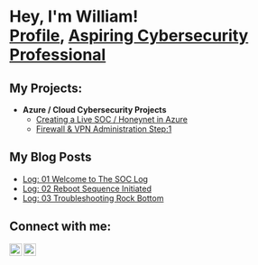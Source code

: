 <h1>Hey, I'm William! <br/><a href="https://github.com/venti-deux/">Profile</a>, <a href="https://www.linkedin.com/in/william-lozoya-20b36a132/">Aspiring Cybersecurity Professional</a></h1>

<h2>My Projects:</h2>

- <b>Azure / Cloud Cybersecurity Projects</b>
  - [Creating a Live SOC / Honeynet in Azure](https://github.com/venti-deux/Azure-SOC)
  - [Firewall & VPN Administration Step:1]([https://github.com/venti-deux/Azure-SOC](https://github.com/venti-deux/firewall-vpn-lab-step-1))

<h2>My Blog Posts</h2>

- [Log: 01 Welcome to The SOC Log](https://wlozoya.com/the-logs/f/log-01-welcome)
- [Log: 02 Reboot Sequence Initiated](https://wlozoya.com/the-logs/f/log-02)
- [Log: 03 Troubleshooting Rock Bottom](https://wlozoya.com/the-logs/f/log-03)


<h2> Connect with me:</h2>

[<img align="left" alt="WilliamLozoya | LinkedIn" width="22px" src="https://cdn.jsdelivr.net/npm/simple-icons@v3/icons/linkedin.svg" />][linkedin]
[<img align="left" alt="WilliamLozoya | Instagram" width="22px" src="https://cdn.jsdelivr.net/npm/simple-icons@v3/icons/instagram.svg" />][instagram]

[instagram]: https://www.instagram.com/will.lozoya?igsh=NTc4MTIwNjQ2YQ%3D%3D&utm_source=qr
[linkedin]: https://www.linkedin.com/in/william-lozoya-20b36a132/
<!--
**joshmadakor1/joshmadakor1** is a ✨ _special_ ✨ repository because its `README.md` (this file) appears on your GitHub profile.

Here are some ideas to get you started:

- 🔭 I’m currently working on ...
- 🌱 I’m currently learning ...
- 👯 I’m looking to collaborate on ...
- 🤔 I’m looking for help with ...
- 💬 Ask me about ...
- 📫 How to reach me: ...
- 😄 Pronouns: ...
- ⚡ Fun fact: ...
-->
